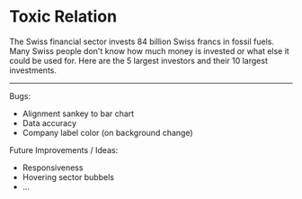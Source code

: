 # Toxic Relation

The Swiss financial sector invests 84 billion Swiss francs in fossil fuels. Many Swiss people don't know how much money is invested or what else it could be used for. Here are the 5 largest investors and their 10 largest investments.

---

Bugs:
- Alignment sankey to bar chart
- Data accuracy
- Company label color (on background change)

Future Improvements / Ideas:
- Responsiveness
- Hovering sector bubbels
- ...
